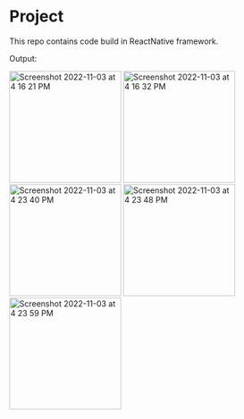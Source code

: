 # Project
This repo contains code build in ReactNative framework.

Output:

<img width="200" alt="Screenshot 2022-11-03 at 4 16 21 PM" src="https://user-images.githubusercontent.com/56545525/199715373-c7aef292-69a7-4a44-b5f1-bd3c460c883c.png">
<img width="200" alt="Screenshot 2022-11-03 at 4 16 32 PM" src="https://user-images.githubusercontent.com/56545525/199715379-f3c15007-906e-4e0d-967d-b7bd155217b0.png">
<img width="200" alt="Screenshot 2022-11-03 at 4 23 40 PM" src="https://user-images.githubusercontent.com/56545525/199715384-723b1965-07ed-4d90-bfec-847448eaae54.png">
<img width="200" alt="Screenshot 2022-11-03 at 4 23 48 PM" src="https://user-images.githubusercontent.com/56545525/199715396-32a303ab-0299-4627-933d-ece95a361e32.png">
<img width="200" alt="Screenshot 2022-11-03 at 4 23 59 PM" src="https://user-images.githubusercontent.com/56545525/199715407-26e9d59c-01d6-4e59-8d54-9eeb3286882c.png">
